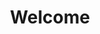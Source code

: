 ---
layout: chapter
title: Welcome
slides:

  - title: title-page
    class: title-slide

    notes: |

      Welcome to Electronics with Arduino!

      This taster is designed to introduce you to the basics of sensor input and real-world output using Arduino.

      By the end of the workshop you will have built and coded a selection of small electronics demo projects.

    content: |

      ![Gather Workshops Logo]([[THEME_IMAGES]]/gw_logo.png)

      # Arduino Taster
      _Electronics with Arduino_


##########


  - title: mentors

    notes: |

      Your mentors are super friendly, make sure to say hi.

      They actually get paid to do this stuff for a job, which is super cool.

      You can ask them for help with your code, ask them about their day job, or ask them what their favourite colour is.

      They're here to help, so ask them anything :)

    content: |

      ## Say hi to your mentors!

      Your mentors are here to help if you get stuck,
      and you can ask them (almost) anything!


##########


  - title: introductions

    notes: |
      Let's quickly go around the room and introduce ourselves.

      Tell us all one of your favourite things - favourite food, sport, hobby, animal, anything!

      If you could choose one super power, which would it be?

      Last of all, tell us your name.

    content: |

      ## Introductions

      What is your:

      - Favourite thing?
      - Super power?
      - First name?
      {:.flex-list}


##########


  - title: schedule

    notes: |
      Today's workshop is arranged in six different sections.

      In the first part we will look at how the Internet works and what this means for us as coders, plus take a look at the basics of web code languages.

      After that we will start working on our own websites, so think about a topic! We will design a page layout and a menu bar.

      Later we will add some fancy extras to our site, like YouTube videos and a gallery.

    content: |

      ## Schedule
      <br>

      **Blinking Lights**
      **On/Off Buttons**

      **Multicolour Lights**
      **Turning Dials**

      **Rotating Objects**
      **Flex Sensors**


##########


  - title: arduinokit

    notes: |

      We are using the Sparkfun Inventor's Kit v3.2

    content: |

      ## SparkFun Inventor's Kit

      ![SparkFun Inventor's Kit]([[COURSE_IMAGES]]/slidecontent/welcome-sparkfun-inventors-kit.jpg){: height="450"}

      We are using the Sparkfun Inventor's Kit v3.2


##########


  - title: arduinoapp

    notes: |

      We need the Arduino App to set up our board.

    content: |

      ## Arduino App

      ![Arduino Logo]([[COURSE_IMAGES]]/slidecontent/welcome-arduino-logo.png){: height="350"}

      We need the Arduino App to set up our board.


##########


  - title: nodered

    notes: |

      We are using Node Red as a visual alternative to coding Arduino by hand.

    content: |

      ## Node Red

      ![Node Red Logo]([[COURSE_IMAGES]]/slidecontent/welcome-nodered-logo.png){: height="350"}

      We are using Node Red as a visual code editor.


##########


  - title: arduinokitsetup

    notes: |

      Plug your RedBoard into your computer and link up the breadboard.

    content: |

      ## Setting Up Your Arduino

      ![Arduino with Breadboard wiring diagram]([[COURSE_IMAGES]]/slidecontent/welcome-breadboard-wiring-diagram.svg){: height="450"}

      Plug your Arduino into your computer and link up the breadboard.

      The board's green "ON" light should be on. 
      {:.checkpoint}


##########


  - title: standardfirmatasetup

    notes: |

      Open the Arduino app and use it to upload Standard Firmata

    content: |

      ## Setting Up Standard Firmata

      Open the Arduino app and use it to upload Standard Firmata


##########


  - title: noderedsetup

    notes: |

      Open Node Red and create a blank sheet

    content: |

      ## Start Up the Node Red Server

      Open Node Red and create a blank sheet


##########


  - title: summary
    class: centered-slide

    notes: |

      Great! Now that's all sorted, let's get started!

    content: |

      ![Thumbs Up!]([[THEME_IMAGES]]/thumbs-up.svg){: height="200"}

      ## Intro Stuff: Complete!

      Great, now it's time for the fun stuff...

      [Take me to the next chapter!](binary)


---